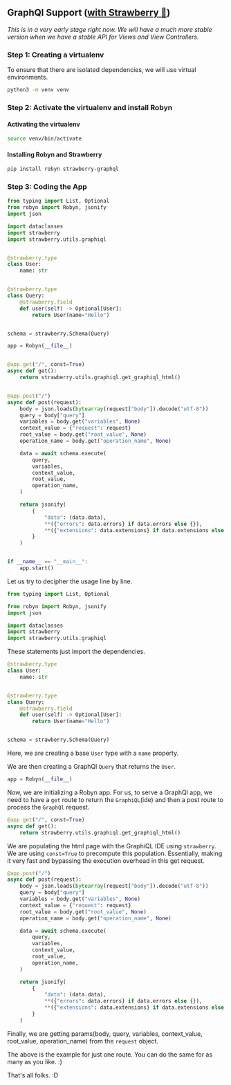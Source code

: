 ## GraphQl Support (<a target="_blank" href="https://strawberry.rocks/">with Strawberry 🍓</a>)

<i>This is in a very early stage right now. We will have a much more stable version when we have a stable API for Views and View Controllers.</i>

### Step 1: Creating a virtualenv

To ensure that there are isolated dependencies, we will use virtual environments.

```bash
python3 -m venv venv
```

### Step 2: Activate the virtualenv and install Robyn

#### Activating the virtualenv

```bash
source venv/bin/activate
```

#### Installing Robyn and Strawberry

```bash
pip install robyn strawberry-graphql
```

### Step 3: Coding the App

```python
from typing import List, Optional
from robyn import Robyn, jsonify
import json

import dataclasses
import strawberry
import strawberry.utils.graphiql


@strawberry.type
class User:
    name: str


@strawberry.type
class Query:
    @strawberry.field
    def user(self) -> Optional[User]:
        return User(name="Hello")


schema = strawberry.Schema(Query)

app = Robyn(__file__)


@app.get("/", const=True)
async def get():
    return strawberry.utils.graphiql.get_graphiql_html()


@app.post("/")
async def post(request):
    body = json.loads(bytearray(request["body"]).decode("utf-8"))
    query = body["query"]
    variables = body.get("variables", None)
    context_value = {"request": request}
    root_value = body.get("root_value", None)
    operation_name = body.get("operation_name", None)

    data = await schema.execute(
        query,
        variables,
        context_value,
        root_value,
        operation_name,
    )

    return jsonify(
        {
            "data": (data.data),
            **({"errors": data.errors} if data.errors else {}),
            **({"extensions": data.extensions} if data.extensions else {}),
        }
    )


if __name__ == "__main__":
    app.start()
```

Let us try to decipher the usage line by line.

```python
from typing import List, Optional

from robyn import Robyn, jsonify
import json

import dataclasses
import strawberry
import strawberry.utils.graphiql
```

These statements just import the dependencies.

```python
@strawberry.type
class User:
    name: str


@strawberry.type
class Query:
    @strawberry.field
    def user(self) -> Optional[User]:
        return User(name="Hello")


schema = strawberry.Schema(Query)
```

Here, we are creating a base `User` type with a `name` property.

We are then creating a GraphQl `Query` that returns the `User`.

```python
app = Robyn(__file__)
```

Now, we are initializing a Robyn app. For us, to serve a GraphQl app, we need to have a `get` route to return the `GraphiQL`(ide) and then a post route to process the `GraphQl` request.

```python
@app.get("/", const=True)
async def get():
    return strawberry.utils.graphiql.get_graphiql_html()
```

We are populating the html page with the GraphiQL IDE using `strawberry`. We are using `const=True` to precompute this population. Essentially, making it very fast and bypassing the execution overhead in this get request.

```python
@app.post("/")
async def post(request):
    body = json.loads(bytearray(request["body"]).decode("utf-8"))
    query = body["query"]
    variables = body.get("variables", None)
    context_value = {"request": request}
    root_value = body.get("root_value", None)
    operation_name = body.get("operation_name", None)

    data = await schema.execute(
        query,
        variables,
        context_value,
        root_value,
        operation_name,
    )

    return jsonify(
        {
            "data": (data.data),
            **({"errors": data.errors} if data.errors else {}),
            **({"extensions": data.extensions} if data.extensions else {}),
        }
    )
```

Finally, we are getting params(body, query, variables, context_value, root_value, operation_name) from the `request` object.

The above is the example for just one route. You can do the same for as many as you like. :)

That's all folks. :D
